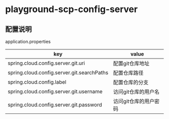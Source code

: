 # playground-scp-config-server

## 配置说明

application.properties

key                                        | value
-------------------------------------------|--------------
spring.cloud.config.server.git.uri         | 配置git仓库地址
spring.cloud.config.server.git.searchPaths | 配置仓库路径
spring.cloud.config.label                  | 配置仓库的分支
spring.cloud.config.server.git.username    | 访问git仓库的用户名
spring.cloud.config.server.git.password    | 访问git仓库的用户密码
